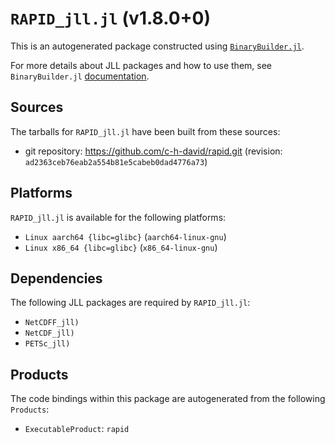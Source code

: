 # `RAPID_jll.jl` (v1.8.0+0)

This is an autogenerated package constructed using [`BinaryBuilder.jl`](https://github.com/JuliaPackaging/BinaryBuilder.jl).

For more details about JLL packages and how to use them, see `BinaryBuilder.jl` [documentation](https://juliapackaging.github.io/BinaryBuilder.jl/dev/jll/).

## Sources

The tarballs for `RAPID_jll.jl` have been built from these sources:

* git repository: https://github.com/c-h-david/rapid.git (revision: `ad2363ceb76eab2a554b81e5cabeb0dad4776a73`)

## Platforms

`RAPID_jll.jl` is available for the following platforms:

* `Linux aarch64 {libc=glibc}` (`aarch64-linux-gnu`)
* `Linux x86_64 {libc=glibc}` (`x86_64-linux-gnu`)

## Dependencies

The following JLL packages are required by `RAPID_jll.jl`:

* `NetCDFF_jll)`
* `NetCDF_jll)`
* `PETSc_jll)`

## Products

The code bindings within this package are autogenerated from the following `Products`:

* `ExecutableProduct`: `rapid`

